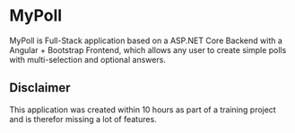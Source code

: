 # MyPoll
MyPoll is Full-Stack application based on a ASP.NET Core Backend with a Angular + Bootstrap Frontend, which allows any user to create simple polls with multi-selection and optional answers.

## Disclaimer
This application was created within 10 hours as part of a training project and is therefor missing a lot of features.
